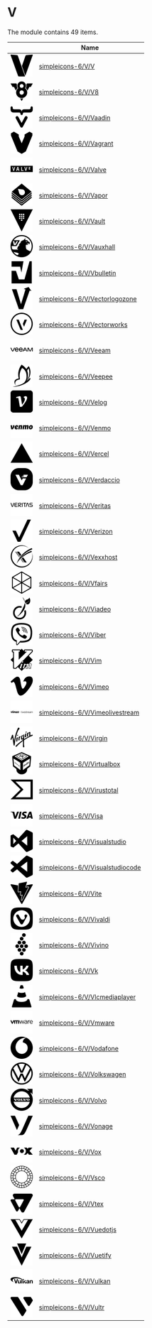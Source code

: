 # V

The module contains 49 items.



| |Name|
|:---:|---|
| ![illustration of simpleicons-6/V/V](../../simpleicons-6/V/V.png) | [simpleicons-6/V/V](../../simpleicons-6/V/V.md) |
| ![illustration of simpleicons-6/V/V8](../../simpleicons-6/V/V8.png) | [simpleicons-6/V/V8](../../simpleicons-6/V/V8.md) |
| ![illustration of simpleicons-6/V/Vaadin](../../simpleicons-6/V/Vaadin.png) | [simpleicons-6/V/Vaadin](../../simpleicons-6/V/Vaadin.md) |
| ![illustration of simpleicons-6/V/Vagrant](../../simpleicons-6/V/Vagrant.png) | [simpleicons-6/V/Vagrant](../../simpleicons-6/V/Vagrant.md) |
| ![illustration of simpleicons-6/V/Valve](../../simpleicons-6/V/Valve.png) | [simpleicons-6/V/Valve](../../simpleicons-6/V/Valve.md) |
| ![illustration of simpleicons-6/V/Vapor](../../simpleicons-6/V/Vapor.png) | [simpleicons-6/V/Vapor](../../simpleicons-6/V/Vapor.md) |
| ![illustration of simpleicons-6/V/Vault](../../simpleicons-6/V/Vault.png) | [simpleicons-6/V/Vault](../../simpleicons-6/V/Vault.md) |
| ![illustration of simpleicons-6/V/Vauxhall](../../simpleicons-6/V/Vauxhall.png) | [simpleicons-6/V/Vauxhall](../../simpleicons-6/V/Vauxhall.md) |
| ![illustration of simpleicons-6/V/Vbulletin](../../simpleicons-6/V/Vbulletin.png) | [simpleicons-6/V/Vbulletin](../../simpleicons-6/V/Vbulletin.md) |
| ![illustration of simpleicons-6/V/Vectorlogozone](../../simpleicons-6/V/Vectorlogozone.png) | [simpleicons-6/V/Vectorlogozone](../../simpleicons-6/V/Vectorlogozone.md) |
| ![illustration of simpleicons-6/V/Vectorworks](../../simpleicons-6/V/Vectorworks.png) | [simpleicons-6/V/Vectorworks](../../simpleicons-6/V/Vectorworks.md) |
| ![illustration of simpleicons-6/V/Veeam](../../simpleicons-6/V/Veeam.png) | [simpleicons-6/V/Veeam](../../simpleicons-6/V/Veeam.md) |
| ![illustration of simpleicons-6/V/Veepee](../../simpleicons-6/V/Veepee.png) | [simpleicons-6/V/Veepee](../../simpleicons-6/V/Veepee.md) |
| ![illustration of simpleicons-6/V/Velog](../../simpleicons-6/V/Velog.png) | [simpleicons-6/V/Velog](../../simpleicons-6/V/Velog.md) |
| ![illustration of simpleicons-6/V/Venmo](../../simpleicons-6/V/Venmo.png) | [simpleicons-6/V/Venmo](../../simpleicons-6/V/Venmo.md) |
| ![illustration of simpleicons-6/V/Vercel](../../simpleicons-6/V/Vercel.png) | [simpleicons-6/V/Vercel](../../simpleicons-6/V/Vercel.md) |
| ![illustration of simpleicons-6/V/Verdaccio](../../simpleicons-6/V/Verdaccio.png) | [simpleicons-6/V/Verdaccio](../../simpleicons-6/V/Verdaccio.md) |
| ![illustration of simpleicons-6/V/Veritas](../../simpleicons-6/V/Veritas.png) | [simpleicons-6/V/Veritas](../../simpleicons-6/V/Veritas.md) |
| ![illustration of simpleicons-6/V/Verizon](../../simpleicons-6/V/Verizon.png) | [simpleicons-6/V/Verizon](../../simpleicons-6/V/Verizon.md) |
| ![illustration of simpleicons-6/V/Vexxhost](../../simpleicons-6/V/Vexxhost.png) | [simpleicons-6/V/Vexxhost](../../simpleicons-6/V/Vexxhost.md) |
| ![illustration of simpleicons-6/V/Vfairs](../../simpleicons-6/V/Vfairs.png) | [simpleicons-6/V/Vfairs](../../simpleicons-6/V/Vfairs.md) |
| ![illustration of simpleicons-6/V/Viadeo](../../simpleicons-6/V/Viadeo.png) | [simpleicons-6/V/Viadeo](../../simpleicons-6/V/Viadeo.md) |
| ![illustration of simpleicons-6/V/Viber](../../simpleicons-6/V/Viber.png) | [simpleicons-6/V/Viber](../../simpleicons-6/V/Viber.md) |
| ![illustration of simpleicons-6/V/Vim](../../simpleicons-6/V/Vim.png) | [simpleicons-6/V/Vim](../../simpleicons-6/V/Vim.md) |
| ![illustration of simpleicons-6/V/Vimeo](../../simpleicons-6/V/Vimeo.png) | [simpleicons-6/V/Vimeo](../../simpleicons-6/V/Vimeo.md) |
| ![illustration of simpleicons-6/V/Vimeolivestream](../../simpleicons-6/V/Vimeolivestream.png) | [simpleicons-6/V/Vimeolivestream](../../simpleicons-6/V/Vimeolivestream.md) |
| ![illustration of simpleicons-6/V/Virgin](../../simpleicons-6/V/Virgin.png) | [simpleicons-6/V/Virgin](../../simpleicons-6/V/Virgin.md) |
| ![illustration of simpleicons-6/V/Virtualbox](../../simpleicons-6/V/Virtualbox.png) | [simpleicons-6/V/Virtualbox](../../simpleicons-6/V/Virtualbox.md) |
| ![illustration of simpleicons-6/V/Virustotal](../../simpleicons-6/V/Virustotal.png) | [simpleicons-6/V/Virustotal](../../simpleicons-6/V/Virustotal.md) |
| ![illustration of simpleicons-6/V/Visa](../../simpleicons-6/V/Visa.png) | [simpleicons-6/V/Visa](../../simpleicons-6/V/Visa.md) |
| ![illustration of simpleicons-6/V/Visualstudio](../../simpleicons-6/V/Visualstudio.png) | [simpleicons-6/V/Visualstudio](../../simpleicons-6/V/Visualstudio.md) |
| ![illustration of simpleicons-6/V/Visualstudiocode](../../simpleicons-6/V/Visualstudiocode.png) | [simpleicons-6/V/Visualstudiocode](../../simpleicons-6/V/Visualstudiocode.md) |
| ![illustration of simpleicons-6/V/Vite](../../simpleicons-6/V/Vite.png) | [simpleicons-6/V/Vite](../../simpleicons-6/V/Vite.md) |
| ![illustration of simpleicons-6/V/Vivaldi](../../simpleicons-6/V/Vivaldi.png) | [simpleicons-6/V/Vivaldi](../../simpleicons-6/V/Vivaldi.md) |
| ![illustration of simpleicons-6/V/Vivino](../../simpleicons-6/V/Vivino.png) | [simpleicons-6/V/Vivino](../../simpleicons-6/V/Vivino.md) |
| ![illustration of simpleicons-6/V/Vk](../../simpleicons-6/V/Vk.png) | [simpleicons-6/V/Vk](../../simpleicons-6/V/Vk.md) |
| ![illustration of simpleicons-6/V/Vlcmediaplayer](../../simpleicons-6/V/Vlcmediaplayer.png) | [simpleicons-6/V/Vlcmediaplayer](../../simpleicons-6/V/Vlcmediaplayer.md) |
| ![illustration of simpleicons-6/V/Vmware](../../simpleicons-6/V/Vmware.png) | [simpleicons-6/V/Vmware](../../simpleicons-6/V/Vmware.md) |
| ![illustration of simpleicons-6/V/Vodafone](../../simpleicons-6/V/Vodafone.png) | [simpleicons-6/V/Vodafone](../../simpleicons-6/V/Vodafone.md) |
| ![illustration of simpleicons-6/V/Volkswagen](../../simpleicons-6/V/Volkswagen.png) | [simpleicons-6/V/Volkswagen](../../simpleicons-6/V/Volkswagen.md) |
| ![illustration of simpleicons-6/V/Volvo](../../simpleicons-6/V/Volvo.png) | [simpleicons-6/V/Volvo](../../simpleicons-6/V/Volvo.md) |
| ![illustration of simpleicons-6/V/Vonage](../../simpleicons-6/V/Vonage.png) | [simpleicons-6/V/Vonage](../../simpleicons-6/V/Vonage.md) |
| ![illustration of simpleicons-6/V/Vox](../../simpleicons-6/V/Vox.png) | [simpleicons-6/V/Vox](../../simpleicons-6/V/Vox.md) |
| ![illustration of simpleicons-6/V/Vsco](../../simpleicons-6/V/Vsco.png) | [simpleicons-6/V/Vsco](../../simpleicons-6/V/Vsco.md) |
| ![illustration of simpleicons-6/V/Vtex](../../simpleicons-6/V/Vtex.png) | [simpleicons-6/V/Vtex](../../simpleicons-6/V/Vtex.md) |
| ![illustration of simpleicons-6/V/Vuedotjs](../../simpleicons-6/V/Vuedotjs.png) | [simpleicons-6/V/Vuedotjs](../../simpleicons-6/V/Vuedotjs.md) |
| ![illustration of simpleicons-6/V/Vuetify](../../simpleicons-6/V/Vuetify.png) | [simpleicons-6/V/Vuetify](../../simpleicons-6/V/Vuetify.md) |
| ![illustration of simpleicons-6/V/Vulkan](../../simpleicons-6/V/Vulkan.png) | [simpleicons-6/V/Vulkan](../../simpleicons-6/V/Vulkan.md) |
| ![illustration of simpleicons-6/V/Vultr](../../simpleicons-6/V/Vultr.png) | [simpleicons-6/V/Vultr](../../simpleicons-6/V/Vultr.md) |



